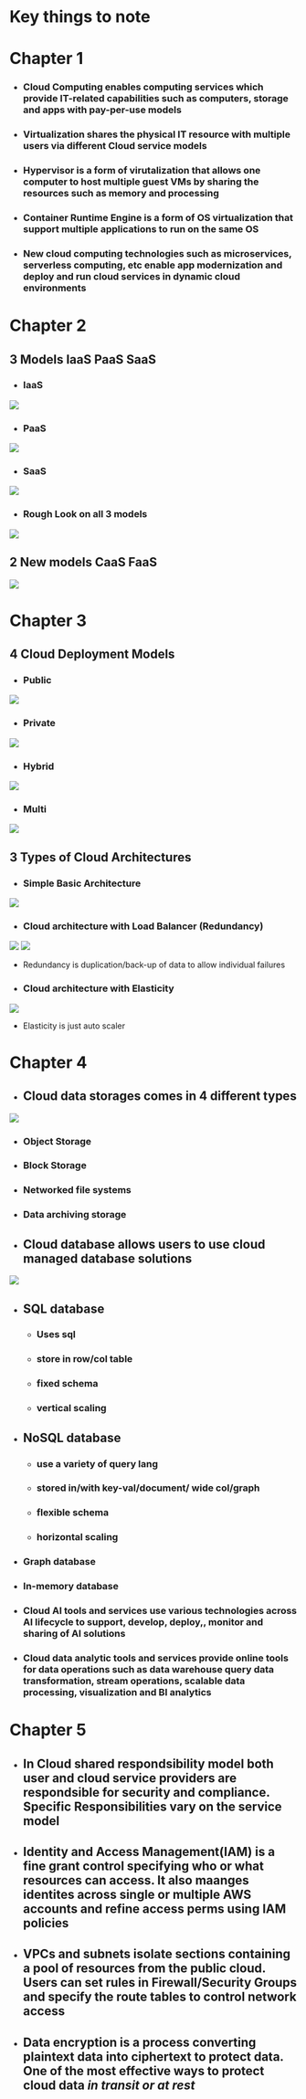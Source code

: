 # Key things to note
# Chapter 1
* ### Cloud Computing enables computing services which provide IT-related capabilities such as computers, storage and apps with pay-per-use models
* ### Virtualization shares the physical IT resource with multiple users via different Cloud service models
* ### Hypervisor is a form of virutalization that allows one computer to host multiple guest VMs by sharing the resources such as memory and processing
* ### Container Runtime Engine is a form of OS virtualization that support multiple applications to run on the same OS
* ### New cloud computing technologies such as microservices, serverless computing, etc enable app modernization and deploy and run cloud services in dynamic cloud environments
# Chapter 2
## 3 Models IaaS PaaS SaaS
* ### IaaS
![](ImageAssets/Cpt2.2.png)
* ### PaaS
![](ImageAssets/Cpt2.5.png)
* ### SaaS
![](ImageAssets/Summary.1.png)
* ### Rough Look on all 3 models
![](ImageAssets/Cpt2.1.png)
## 2 New models CaaS FaaS
![](ImageAssets/Cpt2.7.png)
# Chapter 3
## 4 Cloud Deployment Models
* ### Public
![](ImageAssets/Summary.2.png)
* ### Private
![](ImageAssets/Summary.3.png)
* ### Hybrid
![](ImageAssets/Summary.4.png)
* ### Multi
![](ImageAssets/Summary.5.png)
## 3 Types of Cloud Architectures
* ### Simple Basic Architecture
![](ImageAssets/Cpt3.3.png)
* ### Cloud architecture with Load Balancer (Redundancy)
![](ImageAssets/Cpt3.5.png)
![](ImageAssets/Summary.6.png)
  * Redundancy is duplication/back-up of data to allow individual failures
* ### Cloud architecture with Elasticity
![](ImageAssets/Cpt3.7.png)
  * Elasticity is just auto scaler
# Chapter 4
* ## Cloud data storages comes in 4 different types
![](ImageAssets/Summary.7.png)
  * ### Object Storage
  * ### Block Storage
  * ### Networked file systems
  * ### Data archiving storage
* ## Cloud database allows users to use cloud managed database solutions
![](ImageAssets/Summary.8.png)
  * ## SQL database
    * ### Uses sql
    * ### store in row/col table
    * ### fixed schema
    * ### vertical scaling
  * ## NoSQL database
    * ### use a variety of query lang
    * ### stored in/with key-val/document/ wide col/graph
    * ### flexible schema
    * ### horizontal scaling
  * ### Graph database
  * ### In-memory database
* ### Cloud AI tools and services use various technologies across AI lifecycle to support, develop, deploy,, monitor and sharing of AI solutions
* ### Cloud data analytic tools and services provide online tools for data operations such as data warehouse query data transformation, stream operations, scalable data processing, visualization and BI analytics
# Chapter 5
* ## In Cloud shared respondsibility model both user and cloud service providers are respondsible for security and compliance. Specific Responsibilities vary on the service model
* ## Identity and Access Management(IAM) is a fine grant control specifying who or what resources can access. It also maanges identites across single or multiple AWS accounts and refine access perms using IAM policies
* ## VPCs and subnets isolate sections containing a pool of resources from the public cloud. Users can set rules in Firewall/Security Groups and specify the route tables to control network access
* ## Data encryption is a process converting plaintext data into ciphertext to protect data. One of the most effective ways to protect cloud data *in transit or at rest*